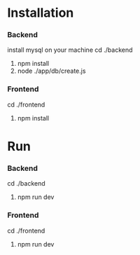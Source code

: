 # Installation
### Backend
install mysql on your machine
cd ./backend
1) npm install
2) node ./app/db/create.js

### Frontend
cd ./frontend
1) npm install

# Run
### Backend
cd ./backend
1) npm run dev

### Frontend
cd ./frontend
1) npm run dev
